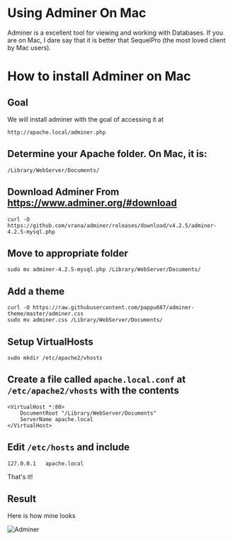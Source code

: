 Using Adminer On Mac
====================

Adminer is a excellent tool for viewing and working with Databases.
If you are on Mac, I dare say that it is better that SequelPro (the most loved client by Mac users).

How to install Adminer on Mac
=============================

Goal
----

We will install adminer with the goal of accessing it at


	http://apache.local/adminer.php


## Determine your Apache folder. On Mac, it is:

	/Library/WebServer/Documents/

## Download Adminer From https://www.adminer.org/#download


	curl -O https://github.com/vrana/adminer/releases/download/v4.2.5/adminer-4.2.5-mysql.php


## Move to appropriate folder


	sudo mv adminer-4.2.5-mysql.php /Library/WebServer/Documents/


## Add a theme


	curl -O https://raw.githubusercontent.com/pappu687/adminer-theme/master/adminer.css
	sudo mv adminer.css /Library/WebServer/Documents/


## Setup VirtualHosts


	sudo mkdir /etc/apache2/vhosts


##  Create a file called `apache.local.conf` at `/etc/apache2/vhosts` with the contents
	

	<VirtualHost *:80>
	    DocumentRoot "/Library/WebServer/Documents"
	    ServerName apache.local
	</VirtualHost>


##  Edit `/etc/hosts` and include


	127.0.0.1   apache.local


That's it!

Result
------

Here is how mine looks

![Adminer](https://dl.dropbox.com/s/7lm0jqkfh0794j6/Screenshot%202016-11-17%2018.16.54.png)

